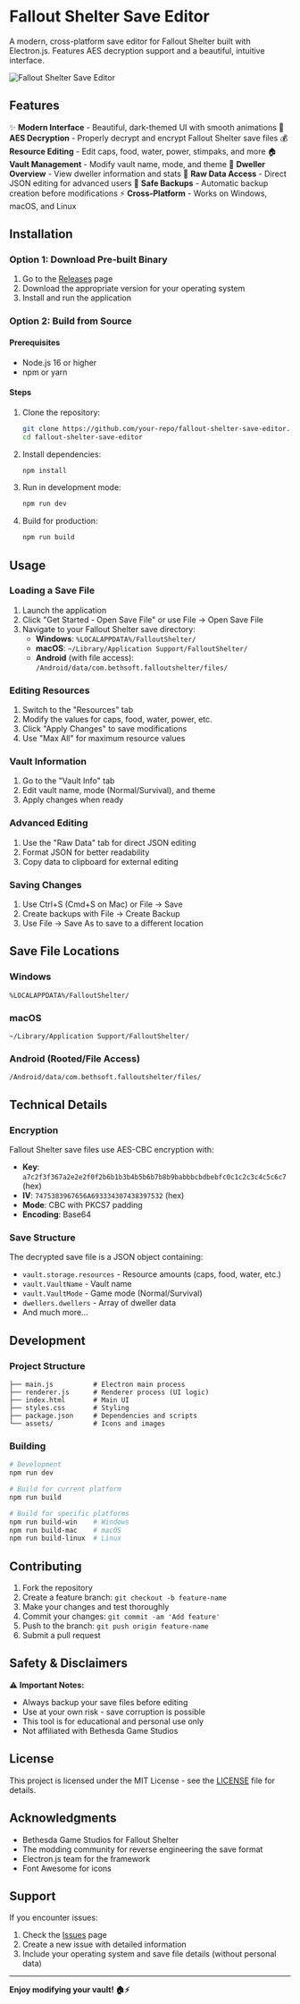 # Fallout Shelter Save Editor

A modern, cross-platform save editor for Fallout Shelter built with Electron.js. Features AES decryption support and a beautiful, intuitive interface.

![Fallout Shelter Save Editor](assets/screenshot.png)

## Features

✨ **Modern Interface** - Beautiful, dark-themed UI with smooth animations
🔐 **AES Decryption** - Properly decrypt and encrypt Fallout Shelter save files
💰 **Resource Editing** - Edit caps, food, water, power, stimpaks, and more
🏠 **Vault Management** - Modify vault name, mode, and theme
👥 **Dweller Overview** - View dweller information and stats
📝 **Raw Data Access** - Direct JSON editing for advanced users
💾 **Safe Backups** - Automatic backup creation before modifications
⚡ **Cross-Platform** - Works on Windows, macOS, and Linux

## Installation

### Option 1: Download Pre-built Binary
1. Go to the [Releases](https://github.com/your-repo/releases) page
2. Download the appropriate version for your operating system
3. Install and run the application

### Option 2: Build from Source

#### Prerequisites
- Node.js 16 or higher
- npm or yarn

#### Steps
1. Clone the repository:
   ```bash
   git clone https://github.com/your-repo/fallout-shelter-save-editor.git
   cd fallout-shelter-save-editor
   ```

2. Install dependencies:
   ```bash
   npm install
   ```

3. Run in development mode:
   ```bash
   npm run dev
   ```

4. Build for production:
   ```bash
   npm run build
   ```

## Usage

### Loading a Save File
1. Launch the application
2. Click "Get Started - Open Save File" or use File → Open Save File
3. Navigate to your Fallout Shelter save directory:
   - **Windows**: `%LOCALAPPDATA%/FalloutShelter/`
   - **macOS**: `~/Library/Application Support/FalloutShelter/`
   - **Android** (with file access): `/Android/data/com.bethsoft.falloutshelter/files/`

### Editing Resources
1. Switch to the "Resources" tab
2. Modify the values for caps, food, water, power, etc.
3. Click "Apply Changes" to save modifications
4. Use "Max All" for maximum resource values

### Vault Information
1. Go to the "Vault Info" tab
2. Edit vault name, mode (Normal/Survival), and theme
3. Apply changes when ready

### Advanced Editing
1. Use the "Raw Data" tab for direct JSON editing
2. Format JSON for better readability
3. Copy data to clipboard for external editing

### Saving Changes
1. Use Ctrl+S (Cmd+S on Mac) or File → Save
2. Create backups with File → Create Backup
3. Use File → Save As to save to a different location

## Save File Locations

### Windows
```
%LOCALAPPDATA%/FalloutShelter/
```

### macOS
```
~/Library/Application Support/FalloutShelter/
```

### Android (Rooted/File Access)
```
/Android/data/com.bethsoft.falloutshelter/files/
```

## Technical Details

### Encryption
Fallout Shelter save files use AES-CBC encryption with:
- **Key**: `a7c2f3f367a2e2e2f0f2b6b1b3b4b5b6b7b8b9babbbcbdbebfc0c1c2c3c4c5c6c7` (hex)
- **IV**: `7475383967656A693334307438397532` (hex)
- **Mode**: CBC with PKCS7 padding
- **Encoding**: Base64

### Save Structure
The decrypted save file is a JSON object containing:
- `vault.storage.resources` - Resource amounts (caps, food, water, etc.)
- `vault.VaultName` - Vault name
- `vault.VaultMode` - Game mode (Normal/Survival)
- `dwellers.dwellers` - Array of dweller data
- And much more...

## Development

### Project Structure
```
├── main.js          # Electron main process
├── renderer.js      # Renderer process (UI logic)
├── index.html       # Main UI
├── styles.css       # Styling
├── package.json     # Dependencies and scripts
└── assets/          # Icons and images
```

### Building
```bash
# Development
npm run dev

# Build for current platform
npm run build

# Build for specific platforms
npm run build-win    # Windows
npm run build-mac    # macOS
npm run build-linux  # Linux
```

## Contributing

1. Fork the repository
2. Create a feature branch: `git checkout -b feature-name`
3. Make your changes and test thoroughly
4. Commit your changes: `git commit -am 'Add feature'`
5. Push to the branch: `git push origin feature-name`
6. Submit a pull request

## Safety & Disclaimers

⚠️ **Important Notes:**
- Always backup your save files before editing
- Use at your own risk - save corruption is possible
- This tool is for educational and personal use only
- Not affiliated with Bethesda Game Studios

## License

This project is licensed under the MIT License - see the [LICENSE](LICENSE) file for details.

## Acknowledgments

- Bethesda Game Studios for Fallout Shelter
- The modding community for reverse engineering the save format
- Electron.js team for the framework
- Font Awesome for icons

## Support

If you encounter issues:
1. Check the [Issues](https://github.com/your-repo/issues) page
2. Create a new issue with detailed information
3. Include your operating system and save file details (without personal data)

---

**Enjoy modifying your vault! 🏠⚡**